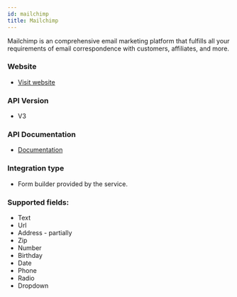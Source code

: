 ```yaml
---
id: mailchimp
title: Mailchimp
---
```


Mailchimp is an comprehensive email marketing platform that fulfills all your requirements of email correspondence with customers, affiliates, and more.

### Website

* [Visit website](https://mailchimp.com/)

### API Version

* V3

### API Documentation

* [Documentation](https://mailchimp.com/developer/marketing/api/)

### Integration type

* Form builder provided by the service.

### Supported fields:
* Text
* Url
* Address - partially
* Zip
* Number
* Birthday
* Date
* Phone
* Radio
* Dropdown
